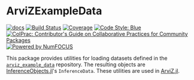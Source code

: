# ArviZExampleData

[![docs](https://img.shields.io/badge/docs-ArviZ-blue.svg)](https://julia.arviz.org/ArviZExampleData)
[![Build Status](https://github.com/arviz-devs/ArviZExampleData.jl/actions/workflows/CI.yml/badge.svg?branch=main)](https://github.com/arviz-devs/ArviZExampleData.jl/actions/workflows/CI.yml?query=branch%3Amain)
[![Coverage](https://codecov.io/gh/arviz-devs/ArviZExampleData.jl/branch/main/graph/badge.svg)](https://codecov.io/gh/arviz-devs/ArviZExampleData.jl)
[![Code Style: Blue](https://img.shields.io/badge/code%20style-blue-4495d1.svg)](https://github.com/invenia/BlueStyle)
[![ColPrac: Contributor's Guide on Collaborative Practices for Community Packages](https://img.shields.io/badge/ColPrac-Contributor's%20Guide-blueviolet)](https://github.com/SciML/ColPrac)
[![Powered by NumFOCUS](https://img.shields.io/badge/powered%20by-NumFOCUS-orange.svg?style=flat&colorA=E1523D&colorB=007D8A)](https://numfocus.org)

This package provides utilities for loading datasets defined in the [`arviz_example_data`](https://github.com/arviz-devs/arviz_example_data) repository.
The resulting objects are [InferenceObjects.jl](https://julia.arviz.org/InferenceObjects)'s `InferenceData`.
These utilities are used in [ArviZ.jl](https://julia.arviz.org/ArviZ).
